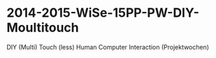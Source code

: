 2014-2015-WiSe-15PP-PW-DIY-Moultitouch
======================================

DIY (Multi) Touch (less) Human Computer Interaction (Projektwochen)
